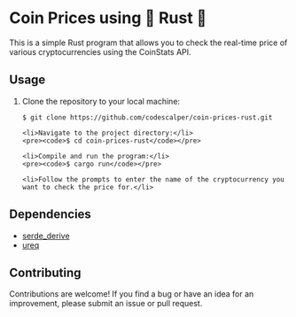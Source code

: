 <body>
    <h1>Coin Prices using 🦀 Rust 🦀</h1>
    <p>This is a simple Rust program that allows you to check the real-time price of various cryptocurrencies using the CoinStats API.</p>
<h2>Usage</h2>

<ol>
    <li>Clone the repository to your local machine:</li>
    <pre><code>$ git clone https://github.com/codescalper/coin-prices-rust.git</code></pre>

    <li>Navigate to the project directory:</li>
    <pre><code>$ cd coin-prices-rust</code></pre>

    <li>Compile and run the program:</li>
    <pre><code>$ cargo run</code></pre>

    <li>Follow the prompts to enter the name of the cryptocurrency you want to check the price for.</li>
</ol>

<h2>Dependencies</h2>
<ul>
    <li><a href="https://docs.rs/serde_derive/">serde_derive</a></li>
    <li><a href="https://docs.rs/ureq/">ureq</a></li>
</ul>

<h2>Contributing</h2>
<p>Contributions are welcome! If you find a bug or have an idea for an improvement, please submit an issue or pull request.</p>

</body>
